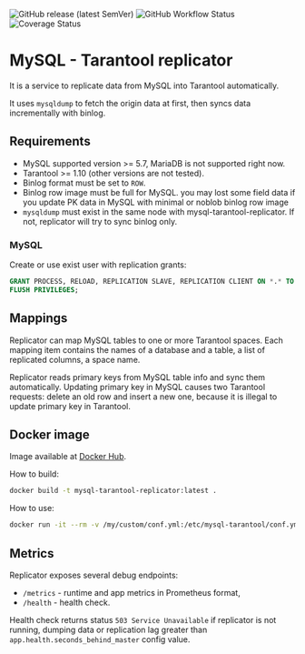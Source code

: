 ![GitHub release (latest SemVer)](https://img.shields.io/github/v/release/pparshin/go-mysql-tarantool?sort=semver&style=for-the-badge)
![GitHub Workflow Status](https://img.shields.io/github/workflow/status/pparshin/go-mysql-tarantool/CI?style=for-the-badge)
![Coverage Status](https://img.shields.io/coveralls/github/pparshin/go-mysql-tarantool?style=for-the-badge)


# MySQL - Tarantool replicator

It is a service to replicate data from MySQL into Tarantool automatically.

It uses `mysqldump` to fetch the origin data at first, then syncs data incrementally with binlog.

## Requirements

- MySQL supported version >= 5.7, MariaDB is not supported right now.
- Tarantool >= 1.10 (other versions are not tested).
- Binlog format must be set to `ROW`.
- Binlog row image must be full for MySQL.
  you may lost some field data if you update PK data in MySQL with minimal or noblob binlog row image
- `mysqldump` must exist in the same node with mysql-tarantool-replicator. 
  If not, replicator will try to sync binlog only.

### MySQL

Create or use exist user with replication grants:

```sql
GRANT PROCESS, RELOAD, REPLICATION SLAVE, REPLICATION CLIENT ON *.* TO 'repl'@'%';
FLUSH PRIVILEGES;
```

## Mappings

Replicator can map MySQL tables to one or more Tarantool spaces. 
Each mapping item contains the names of a database and a table, 
a list of replicated columns, a space name.

Replicator reads primary keys from MySQL table info and sync them automatically.
Updating primary key in MySQL causes two Tarantool requests: delete an old row and insert a new one, because
it is illegal to update primary key in Tarantool.

## Docker image

Image available at [Docker Hub](https://hub.docker.com/r/pparshin/go-mysql-tarantool).

How to build:

```bash
docker build -t mysql-tarantool-replicator:latest .
```

How to use:

```bash
docker run -it --rm -v /my/custom/conf.yml:/etc/mysql-tarantool/conf.yml mysql-tarantool-replicator
```

## Metrics

Replicator exposes several debug endpoints:

* `/metrics` - runtime and app metrics in Prometheus format,
* `/health` - health check.

Health check returns status `503 Service Unavailable` if replicator is not running, dumping 
data or replication lag greater than `app.health.seconds_behind_master` config value.
